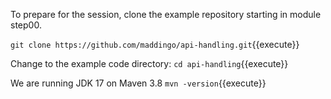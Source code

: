 To prepare for the session, clone the example repository starting in module step00.

`git clone https://github.com/maddingo/api-handling.git`{{execute}}

Change to the example code directory:
`cd api-handling`{{execute}}

We are running JDK 17 on Maven 3.8 `mvn -version`{{execute}}

